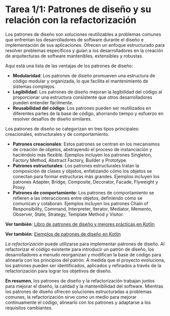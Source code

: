 # Tarea 1/1: Patrones de diseño y su relación con la refactorización

Los patrones de diseño son soluciones reutilizables a problemas comunes que enfrentan los desarrolladores de software durante el diseño e implementación de sus aplicaciones. Ofrecen un enfoque estructurado para resolver problemas específicos y guían a los desarrolladores en la creación de arquitecturas de software mantenibles, extensibles y robustas.

Aquí está una lista de las ventajas de los patrones de diseño:
- **Modularidad**: Los patrones de diseño promueven una estructura de código modular y organizada, lo que facilita el mantenimiento de sistemas complejos.
- **Legibilidad**: Los patrones de diseño mejoran la legibilidad del código al proporcionar una estructura consistente que otros desarrolladores pueden entender fácilmente.
- **Reusabilidad del código**: Los patrones pueden ser reutilizados en diferentes partes de la base de código, ahorrando tiempo y esfuerzo en resolver desafíos de diseño similares.

Los patrones de diseño se categorizan en tres tipos principales: creacionales, estructurales y de comportamiento.
- **Patrones creacionales**: Estos patrones se centran en los mecanismos de creación de objetos, abstrayendo el proceso de instanciación y haciéndolo más flexible. Ejemplos incluyen los patrones Singleton, Factory Method, Abstract Factory, Builder y Prototype.
- **Patrones estructurales**: Los patrones estructurales tratan la composición de clases y objetos, enfatizando cómo los objetos se conectan para formar estructuras más grandes. Ejemplos incluyen los patrones Adapter, Bridge, Composite, Decorator, Facade, Flyweight y Proxy.
- **Patrones de comportamiento**: Los patrones de comportamiento se refieren a las interacciones entre objetos, definiendo cómo se comunican y colaboran. Ejemplos incluyen los patrones Chain of Responsibility, Command, Interpreter, Iterator, Mediator, Memento, Observer, State, Strategy, Template Method y Visitor.

**Ver también**: [Libro de patrones de diseño y mejores prácticas en Kotlin](https://www.packtpub.com/product/kotlin-design-patterns-and-best-practices-second-edition/9781801815727)

**Ver también**: [Ejemplos de patrones de diseño en Kotlin](https://github.com/dbacinski/Design-Patterns-In-Kotlin)

_La refactorización_ puede utilizarse para implementar patrones de diseño. Al refactorizar el código existente para introducir un patrón de diseño, los desarrolladores a menudo reorganizan y modifican la base de código para alinearla con los principios del patrón. A medida que el proyecto evoluciona, los patrones pueden ser identificados, aplicados y refinados a través de la refactorización para lograr los objetivos de diseño.

**En resumen**, los patrones de diseño y la refactorización trabajan juntos para mejorar el diseño, la calidad y la mantenibilidad del software. Mientras los patrones de diseño ofrecen soluciones estructuradas a problemas comunes, la refactorización sirve como un medio para mejorar continuamente el código, alinearlo con los patrones y adaptarse a los requisitos cambiantes.